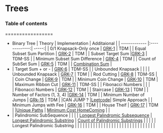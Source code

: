 # Trees
### Table of contents
=================
<!--ts-->
* Binary Tree
  | Theory         | Implementation          | Additaional |
  | ------------- |:-------------:| -----:|
  | 0/1 Knapsack-Only once | [GRK-1](https://www.educative.io/module/lesson/dynamic-programming-patterns/7AQm4v6r1y8)  | TDM  |
  | Equal Subset Sum Partition | [GRK-2](https://www.educative.io/module/lesson/dynamic-programming-patterns/m2jABRoqOqr)  | TDM  |
  | Subset Target Sum |[GRK-3](https://www.educative.io/module/lesson/dynamic-programming-patterns/N7O9KVPW8Bp)   | TDM-SS  |
  | Minimum Subset Sum Difference | [GRK-4](https://www.educative.io/module/lesson/dynamic-programming-patterns/N7RypYBK4y6)  | TDM  |
  | Count of SubSet Sum | [GRK-5](https://www.educative.io/module/lesson/dynamic-programming-patterns/JY88GypAPDD)  | TDM |
  | [Combination Sum](https://leetcode.com/problems/combination-sum/discuss/1986745/Java-Explained-Easy-Understanding) |
* | Target Sum + or - | [GRK-6](https://www.educative.io/module/lesson/dynamic-programming-patterns/q2jk1wP9yNG)  | TDM-SS |
  | Unbounded Knapsack |   |   |
  | Unbounded Knapsack  | [GRK-7](https://www.educative.io/courses/grokking-dynamic-programming-patterns-for-coding-interviews/qV6RXWME4D3)  | TDM  |
  | Rod Cutting | [GRK-8](https://www.educative.io/courses/grokking-dynamic-programming-patterns-for-coding-interviews/RM5E56PGnVY)  | TDM-SS  |
  | Coin Change | [GRK-9](https://www.educative.io/courses/grokking-dynamic-programming-patterns-for-coding-interviews/gx763A3x9Pl)  | TDM   |
  | Minimum Coin Change | [GRK-10](https://www.educative.io/courses/grokking-dynamic-programming-patterns-for-coding-interviews/NE0yNJ1rZy6)  |  TDM |
  | Maximum Ribbon Cut | [GRK-11](https://www.educative.io/courses/grokking-dynamic-programming-patterns-for-coding-interviews/YQVZJx1k0WY)  |  TDM-SS |
  | Fibonacci Numbers |   |   |  
  | Fibonacci Numbers | [GRK-12](https://www.educative.io/courses/grokking-dynamic-programming-patterns-for-coding-interviews/gx6jmzrMwgZ)  |   TDM |
  | Staircase | [GRK-13](https://www.educative.io/courses/grokking-dynamic-programming-patterns-for-coding-interviews/YQy7Lx79R0K)  | TDM |
  | Number of Factors (1, 3, 4)  |[GRK-14](https://www.educative.io/courses/grokking-dynamic-programming-patterns-for-coding-interviews/NE52PnMY376)   | TDM  |
  | Minimum Number of Jumps | [GRk-15](https://www.educative.io/courses/grokking-dynamic-programming-patterns-for-coding-interviews/7nAKN0Qz67r)  | TDM  |
  |CAN JUMP ? |[Leetcode](https://leetcode.com/problems/jump-game/discuss/1729319/JAVA-Easy-and-clean-code-with-comments-or-100.00-faster)| Simple Approach | 
  | Minimum Jumps with Fee  | [GRK-16](https://www.educative.io/courses/grokking-dynamic-programming-patterns-for-coding-interviews/7nDNy6JDP1G)  | TDM  |
  | House Theif | [GRK-17](https://www.educative.io/courses/grokking-dynamic-programming-patterns-for-coding-interviews/m2EOxJ0Nkp3#Top-down-Dynamic-Programming-with-Memoization)  | TDM  |
  |[Unique Paths](https://leetcode.com/problems/unique-paths/discuss/1985500/Java-Solution-using-DP-oror-2-Approach) | [Minimum Cost HomeComing](https://leetcode.com/problems/minimum-cost-homecoming-of-a-robot-in-a-grid/discuss/1598879/Java-or-Simple-Straight-Solution-or-O(1)-Space) | []() |
* | Palindromic SubSequence |   |   |
  | [Longest Palindromic Subsequence](https://www.educative.io/courses/grokking-dynamic-programming-patterns-for-coding-interviews/RMk1D1DY1PL) | [Longest Palindromic Substring](https://www.educative.io/courses/grokking-dynamic-programming-patterns-for-coding-interviews/m2yRjwxBY7A)  | [Count of Palindromic Substrings](https://www.educative.io/module/lesson/data-structures-in-java/B14okNLQZPY)  | []() | | |
  | Longest Palindromic Substring  |   |   |
  |  |   |   |
  |  |   |   |
  |  |   |   |
  |  |   |   |
  |  |   |   |
  |  |   |   |
  |  |   |   |
<!--te-->
